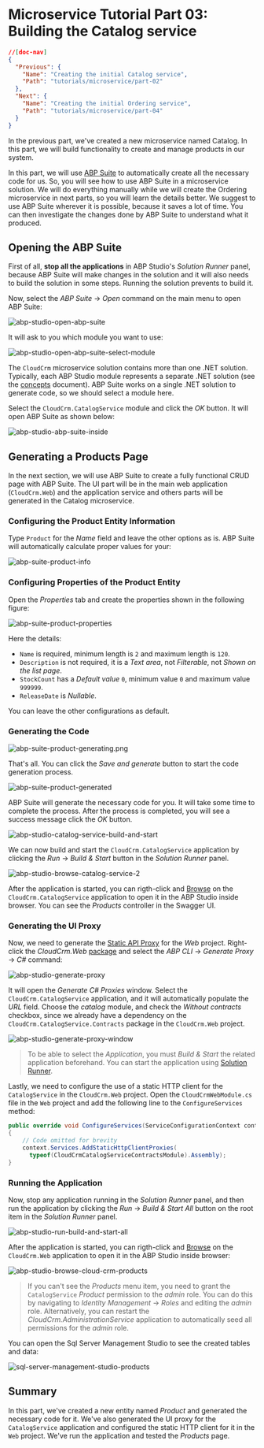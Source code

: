 # Microservice Tutorial Part 03: Building the Catalog service

````json
//[doc-nav]
{
  "Previous": {
    "Name": "Creating the initial Catalog service",
    "Path": "tutorials/microservice/part-02"
  },
  "Next": {
    "Name": "Creating the initial Ordering service",
    "Path": "tutorials/microservice/part-04"
  }
}
````

In the previous part, we've created a new microservice named Catalog. In this part, we will build functionality to create and manage products in our system.

In this part, we will use [ABP Suite](../../suite/index.md) to automatically create all the necessary code for us. So, you will see how to use ABP Suite in a microservice solution. We will do everything manually while we will create the Ordering microservice in next parts, so you will learn the details better. We suggest to use ABP Suite wherever it is possible, because it saves a lot of time. You can then investigate the changes done by ABP Suite to understand what it produced.

## Opening the ABP Suite

First of all, **stop all the applications** in ABP Studio's *Solution Runner* panel, because ABP Suite will make changes in the solution and it will also needs to build the solution in some steps. Running the solution prevents to build it.

Now, select the *ABP Suite* -> *Open* command on the main menu to open ABP Suite:

![abp-studio-open-abp-suite](images/abp-studio-open-abp-suite.png)

It will ask to you which module you want to use:

![abp-studio-open-abp-suite-select-module](images/abp-studio-open-abp-suite-select-module.png)

The `CloudCrm` microservice solution contains more than one .NET solution. Typically, each ABP Studio module represents a separate .NET solution (see the [concepts](../../studio/concepts.md) document). ABP Suite works on a single .NET solution to generate code, so we should select a module here.

Select the `CloudCrm.CatalogService` module and click the *OK* button. It will open ABP Suite as shown below:

![abp-studio-abp-suite-inside](images/abp-studio-abp-suite-inside.png)

## Generating a Products Page

In the next section, we will use ABP Suite to create a fully functional CRUD page with ABP Suite. The UI part will be in the main web application (`CloudCrm.Web`) and the application service and others parts will be generated in the Catalog microservice.

### Configuring the Product Entity Information

Type `Product` for the *Name* field and leave the other options as is. ABP Suite will automatically calculate proper values for your:

![abp-suite-product-info](images/abp-suite-product-info.png)

### Configuring Properties of the Product Entity

Open the *Properties* tab and create the properties shown in the following figure:

![abp-suite-product-properties](images/abp-suite-product-properties.png)

Here the details:

* `Name` is required, minimum length is `2` and maximum length is `120`.
* `Description` is not required, it is a *Text area*, not *Filterable*, not *Shown on the list page*.
* `StockCount` has a *Default value* `0`, minimum value `0` and maximum value `999999`.
* `ReleaseDate` is *Nullable*.

You can leave the other configurations as default.

### Generating the Code

![abp-suite-product-generating.png](images/abp-suite-product-generating.png)

That's all. You can click the *Save and generate* button to start the code generation process.

![abp-suite-product-generated](images/abp-suite-product-generated.png)

ABP Suite will generate the necessary code for you. It will take some time to complete the process. After the process is completed, you will see a success message click the *OK* button.

![abp-studio-catalog-service-build-and-start](images/abp-studio-catalog-service-build-and-start.png)

We can now build and start the `CloudCrm.CatalogService` application by clicking the *Run* -> *Build & Start* button in the *Solution Runner* panel.

![abp-studio-browse-catalog-service-2](images/abp-studio-browse-catalog-service-2.png)

After the application is started, you can rigth-click and [Browse](../../studio/running-applications.md#monitoring) on the `CloudCrm.CatalogService` application to open it in the ABP Studio inside browser. You can see the *Products* controller in the Swagger UI.

### Generating the UI Proxy

Now, we need to generate the [Static API Proxy](../../framework/api-development/static-csharp-clients.md) for the *Web* project. Right-click the *CloudCrm.Web* [package](../../studio/concepts.md#package) and select the *ABP CLI* -> *Generate Proxy* -> *C#* command:

![abp-studio-generate-proxy](images/abp-studio-generate-proxy.png)

It will open the *Generate C# Proxies* window. Select the `CloudCrm.CatalogService` application, and it will automatically populate the *URL* field. Choose the *catalog* module, and check the *Without contracts* checkbox, since we already have a dependency on the `CloudCrm.CatalogService.Contracts` package in the `CloudCrm.Web` project.

![abp-studio-generate-proxy-window](images/abp-studio-generate-proxy-window.png)

> To be able to select the *Application*, you must *Build & Start* the related application beforehand. You can start the application using [Solution Runner](../../studio/running-applications.md).

Lastly, we need to configure the use of a static HTTP client for the `CatalogService` in the `CloudCrm.Web` project. Open the `CloudCrmWebModule.cs` file in the `Web` project and add the following line to the `ConfigureServices` method:

```csharp
public override void ConfigureServices(ServiceConfigurationContext context)
{
    // Code omitted for brevity
    context.Services.AddStaticHttpClientProxies(
      typeof(CloudCrmCatalogServiceContractsModule).Assembly);
}
```

### Running the Application

Now, stop any application running in the *Solution Runner* panel, and then run the application by clicking the *Run* -> *Build & Start All* button on the root item in the *Solution Runner* panel.

![abp-studio-run-build-and-start-all](images/abp-studio-run-build-and-start-all.png)

After the application is started, you can rigth-click and [Browse](../../studio/running-applications.md#monitoring) on the `CloudCrm.Web` application to open it in the ABP Studio inside browser:

![abp-studio-browse-cloud-crm-products](images/abp-studio-browse-cloud-crm-products.png)

> If you can't see the *Products* menu item, you need to grant the `CatalogService` *Product* permission to the *admin* role. You can do this by navigating to *Identity Management* -> *Roles* and editing the *admin* role. Alternatively, you can restart the *CloudCrm.AdministrationService* application to automatically seed all permissions for the *admin* role.

You can open the Sql Server Management Studio to see the created tables and data:

![sql-server-management-studio-products](images/sql-server-management-studio-products.png)

## Summary

In this part, we've created a new entity named *Product* and generated the necessary code for it. We've also generated the UI proxy for the `CatalogService` application and configured the static HTTP client for it in the `Web` project. We've run the application and tested the *Products* page.